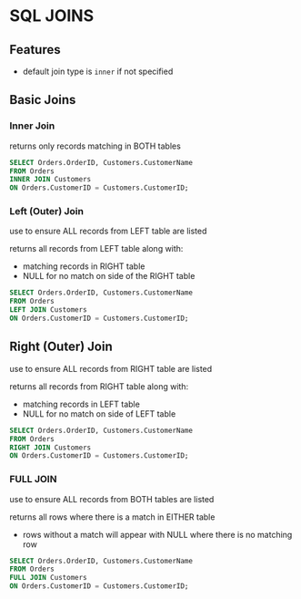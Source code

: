 # SQL JOINS

## Features
- default join type is `inner` if not specified

## Basic Joins

### Inner Join

returns only records matching in BOTH tables

```sql
SELECT Orders.OrderID, Customers.CustomerName
FROM Orders
INNER JOIN Customers
ON Orders.CustomerID = Customers.CustomerID;
```

### Left (Outer) Join
use to ensure ALL records from LEFT table are listed

returns all records from LEFT table along with:
- matching records in RIGHT table
- NULL for no match on side of the RIGHT table

```sql
SELECT Orders.OrderID, Customers.CustomerName
FROM Orders
LEFT JOIN Customers
ON Orders.CustomerID = Customers.CustomerID;
```

## Right (Outer) Join
use to ensure ALL records from RIGHT table are listed

returns all records from RIGHT table along with:
- matching records in LEFT table
- NULL for no match on side of LEFT table

```sql
SELECT Orders.OrderID, Customers.CustomerName
FROM Orders
RIGHT JOIN Customers
ON Orders.CustomerID = Customers.CustomerID;
```

### FULL JOIN
use to ensure ALL records from BOTH tables are listed

returns all rows where there is a match in EITHER table
- rows without a match will appear with NULL where there is no matching row

```sql
SELECT Orders.OrderID, Customers.CustomerName
FROM Orders
FULL JOIN Customers
ON Orders.CustomerID = Customers.CustomerID;
```
